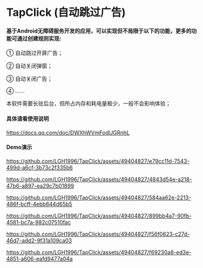 # TapClick (自动跳过广告)

#### 基于Android无障碍服务开发的应用，可以实现但不局限于以下的功能，更多的功能可通过创建规则实现:

① 自动跳过开屏广告；

② 自动关闭弹窗；

③ 自动关闭广告；

④ ......

本软件需要长驻后台，但所占内存和耗电量极少，一般不会影响体验；

#### 具体请看使用说明

https://docs.qq.com/doc/DWXhWVmFodlJGRnhL

#### Demo演示

https://github.com/LGH1996/TapClick/assets/49404827/e79cc11d-7543-499d-a6cf-3b73c2f335b6

https://github.com/LGH1996/TapClick/assets/49404827/4843d54e-a218-47b6-a897-ea29c7b01899

https://github.com/LGH1996/TapClick/assets/49404827/584aa62e-2213-486f-bcff-4ebb644d65b5

https://github.com/LGH1996/TapClick/assets/49404827/899bb4a7-90fb-4581-bc7a-982c07510fac

https://github.com/LGH1996/TapClick/assets/49404827/f56f0623-c27d-46d7-add2-9f31a109ca03

https://github.com/LGH1996/TapClick/assets/49404827/f69230a8-ed3e-4851-a606-eafd9477a04a
